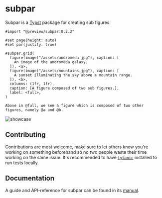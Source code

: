 # subpar
Subpar is a [Typst] package for creating sub figures.

```typst
#import "@preview/subpar:0.2.2"

#set page(height: auto)
#set par(justify: true)

#subpar.grid(
  figure(image("/assets/andromeda.jpg"), caption: [
    An image of the andromeda galaxy.
  ]), <a>,
  figure(image("/assets/mountains.jpg"), caption: [
    A sunset illuminating the sky above a mountain range.
  ]), <b>,
  columns: (1fr, 1fr),
  caption: [A figure composed of two sub figures.],
  label: <full>,
)

Above in @full, we see a figure which is composed of two other figures, namely @a and @b.
```
![showcase]

## Contributing
Contributions are most welcome, make sure to let others know you're working on something beforehand so no two people waste their time working on the same issue.
It's recommended to have [`tytanic`][tt] installed to run tests locally.

## Documentation
A guide and API-reference for subpar can be found in its [manual].

[showcase]: /assets/showcase.png
[manual]: ./assets/manual.pdf

[Typst]: https://typst.app/
[tt]: https://github.com/tingerrr/tytanic
